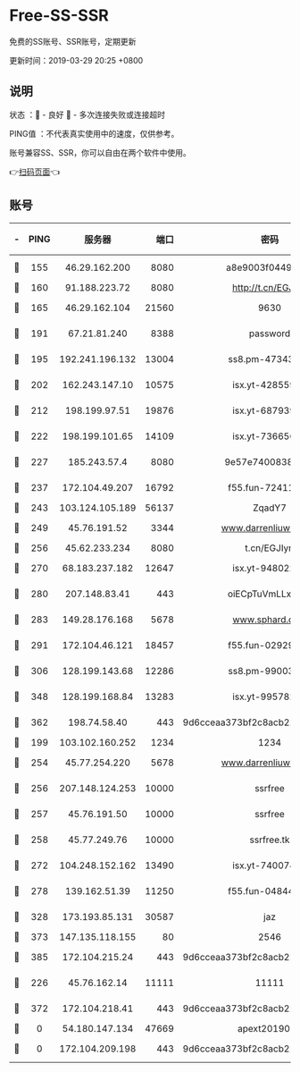 # Free-SS-SSR

免费的SS账号、SSR账号，定期更新

更新时间：2019-03-29 20:25 +0800

## 说明

状态     ：🙂 - 良好 🙁 - 多次连接失败或连接超时

PING值   ：不代表真实使用中的速度，仅供参考。

账号兼容SS、SSR，你可以自由在两个软件中使用。

👉[扫码页面](https://liesauer.github.io/Free-SS-SSR/)👈

## 账号

|-|PING|服务器|端口|密码|加密方式|区域|
|:----:|:----:|:-----:|-----:|:----:|:----:|:----:|
|🙂|155|46.29.162.200|8080|a8e9003f0449cea5|chacha20-ietf|RU|
|🙂|160|91.188.223.72|8080|http://t.cn/EGJIyrl|rc4-md5|RU|
|🙂|165|46.29.162.104|21560|9630|aes-128-ctr|RU|
|🙂|191|67.21.81.240|8388|password|aes-256-cfb|US|
|🙂|195|192.241.196.132|13004|ss8.pm-47343847|aes-256-cfb|US|
|🙂|202|162.243.147.10|10575|isx.yt-42855905|aes-256-cfb|US|
|🙂|212|198.199.97.51|19876|isx.yt-68793930|aes-256-cfb|US|
|🙂|222|198.199.101.65|14109|isx.yt-73665649|aes-256-cfb|US|
|🙂|227|185.243.57.4|8080|9e57e7400838a01e|chacha20-ietf|US|
|🙂|237|172.104.49.207|16792|f55.fun-72411432|aes-256-cfb|SG|
|🙂|243|103.124.105.189|56137|ZqadY7|chacha20|US|
|🙂|249|45.76.191.52|3344|www.darrenliuwei.com|aes-256-cfb|JP|
|🙂|256|45.62.233.234|8080|t.cn/EGJIyrl|rc4-md5|CA|
|🙂|270|68.183.237.182|12647|isx.yt-94802200|aes-256-cfb|SG|
|🙂|280|207.148.83.41|443|oiECpTuVmLLxk4Ts|aes-256-cfb|AU|
|🙂|283|149.28.176.168|5678|www.sphard.com|aes-256-cfb|AU|
|🙂|291|172.104.46.121|18457|f55.fun-02929238|aes-256-cfb|SG|
|🙂|306|128.199.143.68|12286|ss8.pm-99003865|aes-256-cfb|SG|
|🙂|348|128.199.168.84|13283|isx.yt-99578236|aes-256-cfb|SG|
|🙂|362|198.74.58.40|443|9d6cceaa373bf2c8acb22e60b6a58be6|aes-256-cfb|US|
|🙂|199|103.102.160.252|1234|1234|rc4-md5|JP|
|🙂|254|45.77.254.220|5678|www.darrenliuwei.com|aes-256-cfb|SG|
|🙂|256|207.148.124.253|10000|ssrfree|aes-256-cfb|SG|
|🙂|257|45.76.191.50|10000|ssrfree|aes-256-cfb|SG|
|🙂|258|45.77.249.76|10000|ssrfree.tk|aes-256-cfb|SG|
|🙂|272|104.248.152.162|13490|isx.yt-74007424|aes-256-cfb|SG|
|🙂|278|139.162.51.39|11250|f55.fun-04844585|aes-256-cfb|SG|
|🙂|328|173.193.85.131|30587|jaz|aes-256-cfb|US|
|🙂|373|147.135.118.155|80|2546|chacha20|US|
|🙂|385|172.104.215.24|443|9d6cceaa373bf2c8acb22e60b6a58be6|aes-256-cfb|US|
|🙁|226|45.76.162.14|11111|11111|aes-256-cfb|SG|
|🙁|372|172.104.218.41|443|9d6cceaa373bf2c8acb22e60b6a58be6|aes-256-cfb|US|
|🙁|0|54.180.147.134|47669|apext2019001|chacha20|KR|
|🙁|0|172.104.209.198|443|9d6cceaa373bf2c8acb22e60b6a58be6|aes-256-cfb|US|
